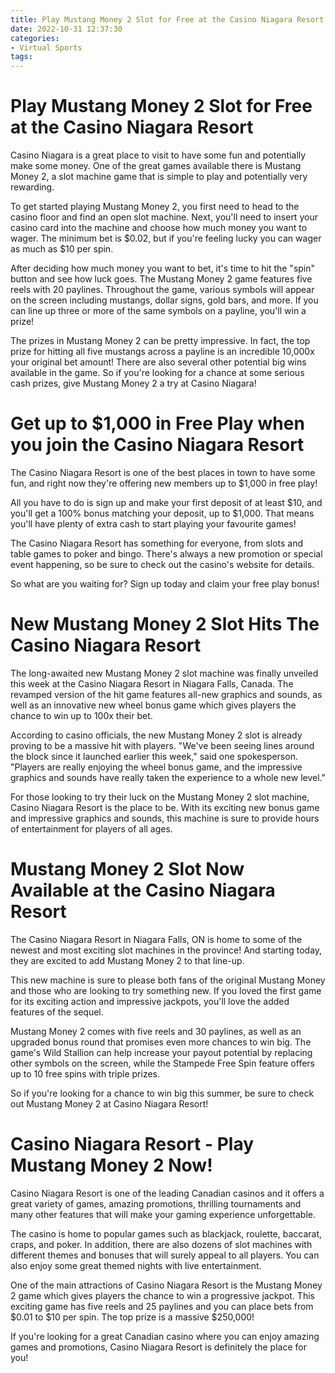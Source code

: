 ```yaml
---
title: Play Mustang Money 2 Slot for Free at the Casino Niagara Resort 
date: 2022-10-31 12:37:30
categories:
- Virtual Sports
tags:
---
```



#  Play Mustang Money 2 Slot for Free at the Casino Niagara Resort 

Casino Niagara is a great place to visit to have some fun and potentially make some money. One of the great games available there is Mustang Money 2, a slot machine game that is simple to play and potentially very rewarding.

To get started playing Mustang Money 2, you first need to head to the casino floor and find an open slot machine. Next, you'll need to insert your casino card into the machine and choose how much money you want to wager. The minimum bet is $0.02, but if you're feeling lucky you can wager as much as $10 per spin.

After deciding how much money you want to bet, it's time to hit the "spin" button and see how luck goes. The Mustang Money 2 game features five reels with 20 paylines. Throughout the game, various symbols will appear on the screen including mustangs, dollar signs, gold bars, and more. If you can line up three or more of the same symbols on a payline, you'll win a prize!

The prizes in Mustang Money 2 can be pretty impressive. In fact, the top prize for hitting all five mustangs across a payline is an incredible 10,000x your original bet amount! There are also several other potential big wins available in the game. So if you're looking for a chance at some serious cash prizes, give Mustang Money 2 a try at Casino Niagara!

#  Get up to $1,000 in Free Play when you join the Casino Niagara Resort 

The Casino Niagara Resort is one of the best places in town to have some fun, and right now they're offering new members up to $1,000 in free play! 

All you have to do is sign up and make your first deposit of at least $10, and you'll get a 100% bonus matching your deposit, up to $1,000. That means you'll have plenty of extra cash to start playing your favourite games! 

The Casino Niagara Resort has something for everyone, from slots and table games to poker and bingo. There's always a new promotion or special event happening, so be sure to check out the casino's website for details. 

So what are you waiting for? Sign up today and claim your free play bonus!

#  New Mustang Money 2 Slot Hits The Casino Niagara Resort 

The long-awaited new Mustang Money 2 slot machine was finally unveiled this week at the Casino Niagara Resort in Niagara Falls, Canada. The revamped version of the hit game features all-new graphics and sounds, as well as an innovative new wheel bonus game which gives players the chance to win up to 100x their bet.

According to casino officials, the new Mustang Money 2 slot is already proving to be a massive hit with players. "We've been seeing lines around the block since it launched earlier this week," said one spokesperson. "Players are really enjoying the wheel bonus game, and the impressive graphics and sounds have really taken the experience to a whole new level."

For those looking to try their luck on the Mustang Money 2 slot machine, Casino Niagara Resort is the place to be. With its exciting new bonus game and impressive graphics and sounds, this machine is sure to provide hours of entertainment for players of all ages.

#  Mustang Money 2 Slot Now Available at the Casino Niagara Resort 



The Casino Niagara Resort in Niagara Falls, ON is home to some of the newest and most exciting slot machines in the province! And starting today, they are excited to add Mustang Money 2 to that line-up.

This new machine is sure to please both fans of the original Mustang Money and those who are looking to try something new. If you loved the first game for its exciting action and impressive jackpots, you'll love the added features of the sequel.

Mustang Money 2 comes with five reels and 30 paylines, as well as an upgraded bonus round that promises even more chances to win big. The game's Wild Stallion can help increase your payout potential by replacing other symbols on the screen, while the Stampede Free Spin feature offers up to 10 free spins with triple prizes.

So if you're looking for a chance to win big this summer, be sure to check out Mustang Money 2 at Casino Niagara Resort!

#  Casino Niagara Resort - Play Mustang Money 2 Now!

Casino Niagara Resort is one of the leading Canadian casinos and it offers a great variety of games, amazing promotions, thrilling tournaments and many other features that will make your gaming experience unforgettable.

The casino is home to popular games such as blackjack, roulette, baccarat, craps, and poker. In addition, there are also dozens of slot machines with different themes and bonuses that will surely appeal to all players. You can also enjoy some great themed nights with live entertainment.

One of the main attractions of Casino Niagara Resort is the Mustang Money 2 game which gives players the chance to win a progressive jackpot. This exciting game has five reels and 25 paylines and you can place bets from $0.01 to $10 per spin. The top prize is a massive $250,000!

If you're looking for a great Canadian casino where you can enjoy amazing games and promotions, Casino Niagara Resort is definitely the place for you!